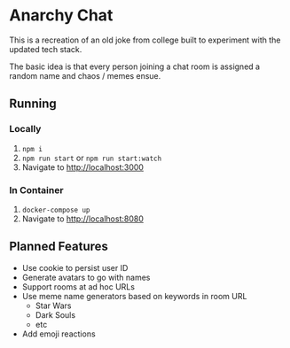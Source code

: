 # Anarchy Chat

This is a recreation of an old joke from college built to experiment with the
updated tech stack.

The basic idea is that every person joining a chat room is assigned a random
name and chaos / memes ensue.

## Running

### Locally

1. `npm i`
2. `npm run start` or `npm run start:watch`
3. Navigate to <http://localhost:3000>

### In Container

1. `docker-compose up`
3. Navigate to <http://localhost:8080>

## Planned Features

* Use cookie to persist user ID
* Generate avatars to go with names
* Support rooms at ad hoc URLs
* Use meme name generators based on keywords in room URL
  * Star Wars
  * Dark Souls
  * etc
* Add emoji reactions
